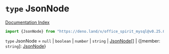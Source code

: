 # `type` JsonNode

[Documentation Index](../README.md)

```ts
import {JsonNode} from "https://deno.land/x/office_spirit_mysql@v0.25.0/mod.ts"
```

`type` JsonNode = `null` | `boolean` | `number` | `string` | [JsonNode](../type.JsonNode/README.md)\[] | \{\[member: `string`]: [JsonNode](../type.JsonNode/README.md)}